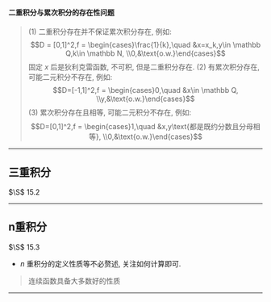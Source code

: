 
#### 二重积分与累次积分的存在性问题
> (1) 二重积分存在并不保证累次积分存在, 例如:
> $$D = [0,1]^2,f = \begin{cases}\frac{1}{k},\quad &x=x_k,y\in \mathbb Q,k\in \mathbb N, \\0,&\text{o.w.}\end{cases}$$
> 固定 $x$ 后是狄利克雷函数, 不可积, 但是二重积分存在. 
> (2) 有累次积分存在, 可能二元积分不存在, 例如:
> $$D=[-1,1]^2,f = \begin{cases}0,\quad &x\in \mathbb Q, \\y,&\text{o.w.}\end{cases}$$
> (3) 累次积分存在且相等, 可能二元积分不存在, 例如:
> $$D=[0,1]^2,f = \begin{cases}1,\quad &x,y\text{都是既约分数且分母相等}, \\0,&\text{o.w.}\end{cases}$$

___
## 三重积分
$\S$ 15.2
___
## n重积分
$\S$ 15.3

- $n$ 重积分的定义性质等不必赘述, 关注如何计算即可.
> 连续函数具备大多数好的性质

___